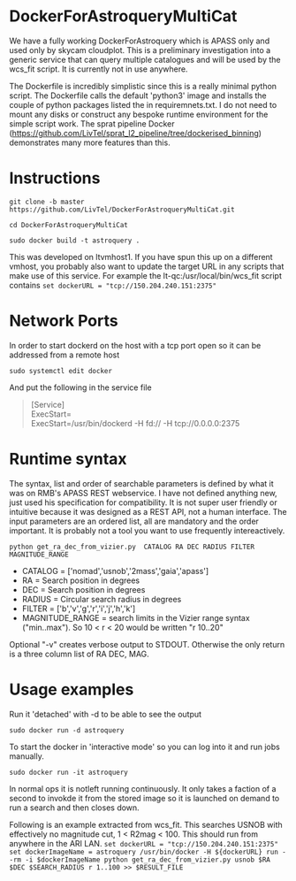 # DockerForAstroqueryMultiCat
We have a fully working DockerForAstroquery which is APASS only and used only by skycam cloudplot.
This is a preliminary investigation into a generic service that can query multiple catalogues and will be used by the wcs_fit script. It is currently not in use anywhere.

The Dockerfile is incredibly simplistic since this is a really minimal python script.  The Dockerfile calls the default 'python3' image and installs the couple of python packages listed the in requiremnets.txt. I do not need to mount any disks or construct any bespoke runtime environment for the simple script work. The sprat pipeline Docker (https://github.com/LivTel/sprat_l2_pipeline/tree/dockerised_binning) demonstrates many more features than this.

# Instructions

``git clone -b master https://github.com/LivTel/DockerForAstroqueryMultiCat.git``

``cd DockerForAstroqueryMultiCat``

``sudo docker build -t astroquery .``

This was developed on ltvmhost1. If you have spun this up on a different vmhost, you probably also want to update the target URL in any scripts that make use of this service. For example the
lt-qc:/usr/local/bin/wcs_fit script contains
``set dockerURL = "tcp://150.204.240.151:2375"``

# Network Ports

In order to start dockerd on the host with a tcp port open so it can be addressed from a remote host

``sudo systemctl edit docker``
 
And put the following in the service file

> [Service]<br>
> ExecStart=<br>
> ExecStart=/usr/bin/dockerd -H fd:// -H tcp://0.0.0.0:2375

# Runtime syntax

The syntax, list and order of searchable parameters is defined by what it was on RMB's APASS REST webservice. I have not defined anything new, just used his specification for compatibility. It is not super user friendly or intuitive because it was designed as a REST API, not a human interface. The input parameters are an ordered list, all are mandatory and the order important. It is probably not a tool you want to use frequently intereactively.

``python get_ra_dec_from_vizier.py  CATALOG RA DEC RADIUS FILTER MAGNITUDE_RANGE``

* CATALOG = ['nomad','usnob','2mass','gaia','apass']
* RA = Search position in degrees
* DEC = Search position in degrees
* RADIUS = Circular search radius in degrees
* FILTER = ['b','v','g','r','i','j','h','k']
* MAGNITUDE_RANGE = search limits in the Vizier range syntax ("min..max"). So 10 < r < 20 would be written "r 10..20"

Optional "-v" creates verbose output to STDOUT. Otherwise the only return is a three column list of RA DEC, MAG.


# Usage examples



Run it 'detached' with -d to be able to see the output

``sudo docker run -d astroquery``

To start the docker in 'interactive mode' so you can log into it and run jobs manually.

``sudo docker run -it astroquery``

In normal ops it is notleft running continuously. It only takes a faction of a second to invokde it from the stored image
so it is launched on demand to run a search and then closes down.

Following is an example extracted from wcs_fit. This searches USNOB with effectively no magnitude cut, 1 < R2mag < 100. This should run from anywhere in the ARI LAN.
``
  set dockerURL = "tcp://150.204.240.151:2375"
  set dockerImageName = astroquery
  /usr/bin/docker -H ${dockerURL} run --rm -i $dockerImageName python get_ra_dec_from_vizier.py usnob $RA $DEC $SEARCH_RADIUS r 1..100 >> $RESULT_FILE 
``


